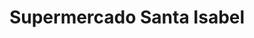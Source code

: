 ---
title: "Supermercado Santa Isabel"
url: /temuco/supermercado-santa-isabel/
shop: supermercado
---